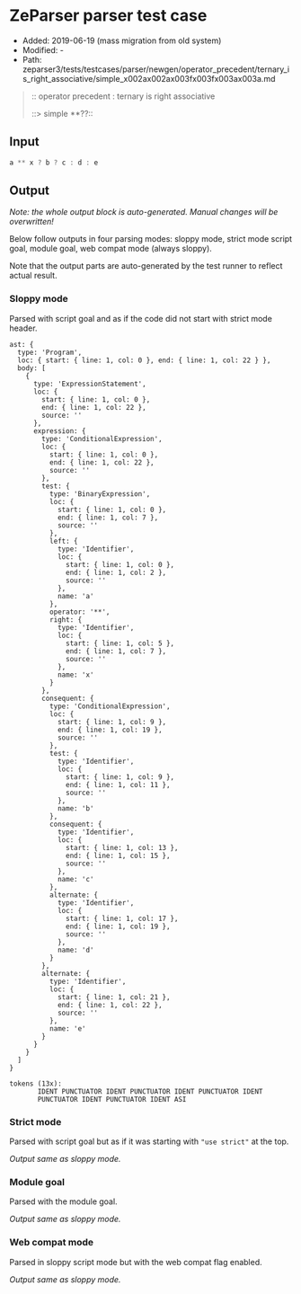 # ZeParser parser test case

- Added: 2019-06-19 (mass migration from old system)
- Modified: -
- Path: zeparser3/tests/testcases/parser/newgen/operator_precedent/ternary_is_right_associative/simple_x002ax002ax003fx003fx003ax003a.md

> :: operator precedent : ternary is right associative
>
> ::> simple **??::

## Input

`````js
a ** x ? b ? c : d : e
`````

## Output

_Note: the whole output block is auto-generated. Manual changes will be overwritten!_

Below follow outputs in four parsing modes: sloppy mode, strict mode script goal, module goal, web compat mode (always sloppy).

Note that the output parts are auto-generated by the test runner to reflect actual result.

### Sloppy mode

Parsed with script goal and as if the code did not start with strict mode header.

`````
ast: {
  type: 'Program',
  loc: { start: { line: 1, col: 0 }, end: { line: 1, col: 22 } },
  body: [
    {
      type: 'ExpressionStatement',
      loc: {
        start: { line: 1, col: 0 },
        end: { line: 1, col: 22 },
        source: ''
      },
      expression: {
        type: 'ConditionalExpression',
        loc: {
          start: { line: 1, col: 0 },
          end: { line: 1, col: 22 },
          source: ''
        },
        test: {
          type: 'BinaryExpression',
          loc: {
            start: { line: 1, col: 0 },
            end: { line: 1, col: 7 },
            source: ''
          },
          left: {
            type: 'Identifier',
            loc: {
              start: { line: 1, col: 0 },
              end: { line: 1, col: 2 },
              source: ''
            },
            name: 'a'
          },
          operator: '**',
          right: {
            type: 'Identifier',
            loc: {
              start: { line: 1, col: 5 },
              end: { line: 1, col: 7 },
              source: ''
            },
            name: 'x'
          }
        },
        consequent: {
          type: 'ConditionalExpression',
          loc: {
            start: { line: 1, col: 9 },
            end: { line: 1, col: 19 },
            source: ''
          },
          test: {
            type: 'Identifier',
            loc: {
              start: { line: 1, col: 9 },
              end: { line: 1, col: 11 },
              source: ''
            },
            name: 'b'
          },
          consequent: {
            type: 'Identifier',
            loc: {
              start: { line: 1, col: 13 },
              end: { line: 1, col: 15 },
              source: ''
            },
            name: 'c'
          },
          alternate: {
            type: 'Identifier',
            loc: {
              start: { line: 1, col: 17 },
              end: { line: 1, col: 19 },
              source: ''
            },
            name: 'd'
          }
        },
        alternate: {
          type: 'Identifier',
          loc: {
            start: { line: 1, col: 21 },
            end: { line: 1, col: 22 },
            source: ''
          },
          name: 'e'
        }
      }
    }
  ]
}

tokens (13x):
       IDENT PUNCTUATOR IDENT PUNCTUATOR IDENT PUNCTUATOR IDENT
       PUNCTUATOR IDENT PUNCTUATOR IDENT ASI
`````

### Strict mode

Parsed with script goal but as if it was starting with `"use strict"` at the top.

_Output same as sloppy mode._

### Module goal

Parsed with the module goal.

_Output same as sloppy mode._

### Web compat mode

Parsed in sloppy script mode but with the web compat flag enabled.

_Output same as sloppy mode._
